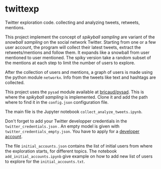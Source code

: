# twittexp
Twitter exploration code. collecting and analyzing tweets, retweets, mentions.

This project  implement the concept of *spikyball sampling* are variant of the *snowball sampling* on the social network Twitter. Starting from one or a few user account, the program will collect their latest tweets, extract the retweets/mentions and follow them. It expands like a snowball from user mentioned to user mentioned. The spiky version take a random subset of the mentions at each step to limit the number of users to explore.

After the collection of users and mentions, a graph of users is made using the python module `networkx`. Info from the tweets like text and hashtags are collected.

This project uses the `pysad` module available at [bricaud/pysad](https://github.com/bricaud/pysad). This is where the *spikyball sampling* is implemented. Clone it and add the path where to find it in the `config.json` configuration file.

The main file is the Jupyter notebook `collect_analyze_tweets.ipynb`.

Don't forget to add your Twitter developper credentials in the `twitter_credentials.json` . An empty model is given with `twitter_credentials_empty.json`. You have to apply for a [developer account](https://developer.twitter.com/en/apply-for-access).

The file `initial_accounts.json` contains the list of initial users from where the exploration starts, for different topics.
The notebook `add_initial_accounts.ipynb` give example on how to add new list of users to explore for the `initial_accounts.txt`.